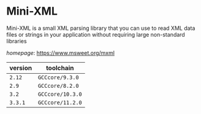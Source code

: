 # Mini-XML

Mini-XML is a small XML parsing library that you can use to read XML data files or strings in your  application without requiring large non-standard libraries

*homepage*: <https://www.msweet.org/mxml>

version | toolchain
--------|----------
``2.12`` | ``GCCcore/9.3.0``
``2.9`` | ``GCCcore/8.2.0``
``3.2`` | ``GCCcore/10.3.0``
``3.3.1`` | ``GCCcore/11.2.0``
